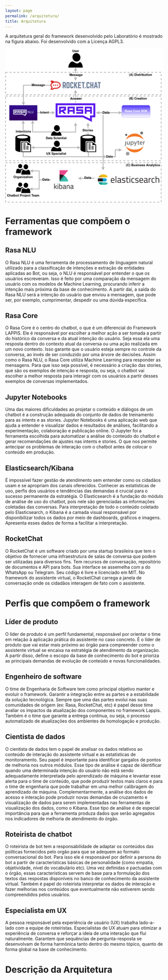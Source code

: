 ```yaml
---
layout: page
permalink: /arquitetura/
title: Arquitetura
---
```

A arquitetura geral do framework desenvolvido pelo Laboratório é mostrado na figura abaixo. Foi desenvolvido com a Licença AGPL3.

<img src="./assets/arquitetura.png" width="1000"/>

# Ferramentas que compõem o framework

## Rasa NLU
O Rasa NLU é uma ferramenta de processamento de linguagem natural utilizado para a classificação de intenções e extração de entidades aplicadas ao Bot, ou seja, o NLU é responsável por entender o que os usuários escreveram. Isso é feito por uma comparação da mensagem do usuário com os modelos de Machine Learning, procurando inferir a intenção mais próxima da base de conhecimento. A partir daí, a saída do Rasa NLU será a intenção do usuário que enviou a mensagem, que pode ser, por exemplo, cumprimentar, despedir ou uma dúvida específica.

## Rasa Core
O Rasa Core é o centro do chatbot, o que é um diferencial do Framework LAPPIS. Ele é responsável por escolher a melhor ação a ser tomada a partir do histórico da conversa e da atual intenção do usuário. Seja essa ela uma resposta dentro do contexto atual da conversa ou uma ação realizada em um novo contexto. Isso garante que o usuário esteja sempre no controle da conversa, ao invés de ser conduzido por uma árvore de decisões. Assim como o Rasa NLU, o Rasa Core utiliza Machine Learning para responder as mensagens. Para que isso seja possível, é necessário a criação das stories, que são os exemplos de intenção e resposta, ou seja, o chatbot vai escolher a melhor resposta para interagir com os usuários a partir desses exemplos de conversas implementados.

## Jupyter Notebooks
Uma das maiores dificuldades ao projetar o conteúdo e diálogos de um chatbot é a construção adequada do conjunto de dados de treinamento para as intents e as stories. Jupyter Notebooks é uma aplicação web que ajuda a entender e visualizar dados e resultados de análises, facilitando a experimentação, colaboração e publicação online. O Jupyter foi a ferramenta escolhida para automatizar a análise do conteúdo do chatbot e gerar recomendações de ajustes nas intents e stories. O que nos permite antecipar os problemas de interação com o chatbot antes de colocar o conteúdo em produção.

## Elasticsearch/Kibana
É impossível fazer gestão de atendimento sem entender como os cidadãos usam e se apropriam dos canais oferecidos. Conhecer as estatísticas de uso, perfis dos usuários e tendências das demandas é crucial para o sucesso permanente da estratégia. O Elasticsearch é a fundação do módulo de análise de uso do chatbot, pois nele são gerenciadas as informações coletadas das conversas. Para interpretação de todo o conteúdo coletado pelo Elasticsearch, o Kibana é a camada visual responsável por disponibilizar todos os dados por meio de dashboards, gráficos e imagens. Apresenta esses dados de forma a facilitar a interpretação.

## RocketChat
O RocketChat é um software criado por uma startup brasileira que tem o objetivo de fornecer uma infraestrutura de salas de conversa que podem ser utilizadas para diversos fins. Tem recursos de conversação, repositório de documentos e API para bots. Sua interface se assemelha com a do WhatsApp ou Telegram. Seu código é livre e licenciado em MIT. No framework do assistente virtual, o RocketChat carrega a janela de conversação onde os cidadãos interagem de fato com o assistente.

# Perfis que compõem o framework

## Líder de produto
O líder de produto é um perfil fundamental, responsável por orientar o time em relação à aplicação prática do assistente no caso concreto. É o líder de produto que vai estar mais próximo ao órgão para compreender como o assistente virtual se encaixa na estratégia de atendimento da organização. A partir disso, define o escopo da base de conhecimento do bot e prioriza as principais demandas de evolução de conteúdo e novas funcionalidades.

## Engenheiro de software
O time de Engenharia de Software tem como principal objetivo manter e evoluir o framework. Garantir a integração entre as partes e a estabilidade da solução tecnológica. Sempre que uma das partes evolui nas suas comunidades de origem (ex: Rasa, RocketChat, etc) é papel desse time avaliar os impactos da atualização dos componentes no framework Lappis. Também é o time que garante a entrega contínua, ou seja, o processo automatizado de atualizações dos ambientes de homologação e produção.

## Cientista de dados
O cientista de dados tem o papel de analisar os dados relativos ao conteúdo de interação do assistente virtual e as estatísticas de monitoramento. Seu papel é importante para identificar gargalos de pontos de melhoria nos outros módulos. Esse tipo de análise é capaz de identificar quando uma determinada intenção do usuário não está sendo adequadamente interpretada pelo aprendizado de máquina e levantar esse alerta para o time de conteúdo, que pode produzir textos mais claros e para o time de engenharia que pode trabalhar em uma melhor calibragem do aprendizado de máquina. Complementarmente, a análise dos dados de acesso e interação pode produzir novas demandas de cruzamento e visualização de dados para serem implementadas nas ferramentas de visualização dos dados, como o Kibana. Esse tipo de análise é de especial importância para que a ferramenta produza dados que serão agregados nos indicadores de melhoria de atendimento do órgão.

## Roteirista de chatbot
O roteirista de bot tem a responsabilidade de adaptar os conteúdos das políticas fornecidos pelo orgão para que se adequem ao formato conversacional do bot. Para isso ele é responsável por definir a persona do bot a partir de características básicas de personalidade (como empatia, objetividade, nível do vocabulário etc). Uma vez definidas e pactuadas com o órgão, essas características servem de base para a formulação dos textos das respostas disponíveis no banco de conhecimento da assistente virtual. Também é papel do roteirista interpretar os dados de interação e fazer melhorias nos conteúdos que eventualmente não estiverem sendo compreendidos pelos usuários.

## Especialista em UX
A pessoa responsável pela experiência de usuário (UX) trabalha lado-a-lado com a equipe de roteiristas. Especialistas de UX atuam para otimizar a experiência de conversa e reforçar a ideia de uma interação que flui naturalmente. Garantem que sequências de pergunta-resposta se desenvolvam de forma harmônica tanto dentro do mesmo tópico, quanto de forma global na base de conhecimento.

<!-- Explicação da Arquitetura e o funcionamento geral de cada componente -->

# Descrição da Arquitetura
